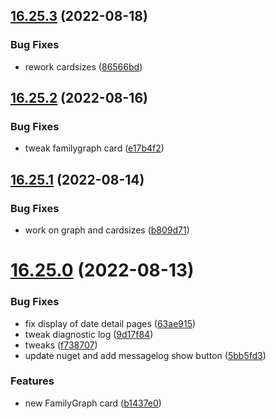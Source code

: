 ## [16.25.3](https://github.com/phandcock/GrampsView/compare/v16.25.2...v16.25.3) (2022-08-18)


### Bug Fixes

* rework cardsizes ([86566bd](https://github.com/phandcock/GrampsView/commit/86566bddfcabbc28505983bb1739e5218c8f68b3))



## [16.25.2](https://github.com/phandcock/GrampsView/compare/v16.25.1...v16.25.2) (2022-08-16)


### Bug Fixes

* tweak familygraph card ([e17b4f2](https://github.com/phandcock/GrampsView/commit/e17b4f2f436039e91a1d083e33be6bc98789d8fd))



## [16.25.1](https://github.com/phandcock/GrampsView/compare/v16.25.0...v16.25.1) (2022-08-14)


### Bug Fixes

* work on graph and cardsizes ([b809d71](https://github.com/phandcock/GrampsView/commit/b809d71a9083b41817056dcb501a252dcb803532))



# [16.25.0](https://github.com/phandcock/GrampsView/compare/v16.24.55...v16.25.0) (2022-08-13)


### Bug Fixes

* fix display of date detail pages ([63ae915](https://github.com/phandcock/GrampsView/commit/63ae915c88ae5b94def814b85a17054f7c4a7d2f))
* tweak diagnostic log ([9d17f84](https://github.com/phandcock/GrampsView/commit/9d17f8467959f6c51379552bb78b1e7bc6e6cecd))
* tweaks ([f738707](https://github.com/phandcock/GrampsView/commit/f738707de1fdc46b853d944e99f0f352430917a6))
* update nuget and add messagelog show button ([5bb5fd3](https://github.com/phandcock/GrampsView/commit/5bb5fd32fa9142f497ac2b918114e7c499378668))


### Features

* new FamilyGraph card ([b1437e0](https://github.com/phandcock/GrampsView/commit/b1437e0fdb1189a1509878adfdc64c269bad45b5))



